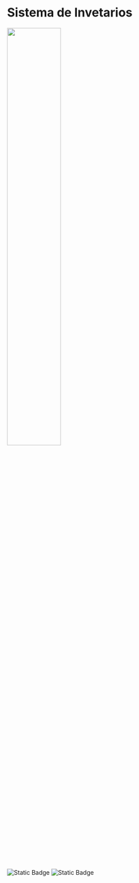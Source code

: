 



<h1>Sistema de Invetarios</h1>
<img src="https://portafolio-nine-tawny.vercel.app/img/inventarios.png" width=50%/>


![Static Badge](https://img.shields.io/badge/Spring%20Boot-blue)
![Static Badge](https://img.shields.io/badge/Primefaces-blue)
